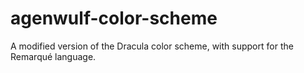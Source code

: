 # agenwulf-color-scheme
A modified version of the Dracula color scheme, with support for the Remarqué language.
